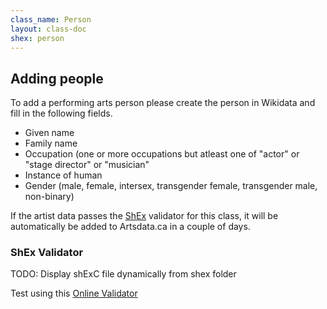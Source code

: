 ```yaml
---
class_name: Person
layout: class-doc
shex: person
---
```


## Adding people

To add a performing arts person please create the person in Wikidata and fill in the following fields.
* Given name
* Family name
* Occupation (one or more occupations but atleast one of "actor" or "stage director" or "musician"
* Instance of human
* Gender (male, female, intersex, transgender female, transgender male, non-binary)


If the artist data passes the [ShEx](https://shex.io) validator for this class, it will be automatically be added to Artsdata.ca in a couple of days.




###  ShEx Validator 
TODO: Display shExC file dynamically from shex folder

Test using this [Online Validator](https://shex-simple.toolforge.org/wikidata/packages/shex-webapp/doc/shex-simple.html?data=Endpoint:%20https://query.wikidata.org/sparql&hideData&manifest=[]&textMapIsSparqlQuery&schemaURL=https://raw.githubusercontent.com/culturecreates/artsdata-data-model/master/shex/wikidata_person.shex)

